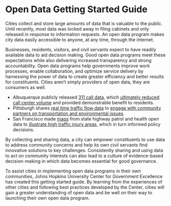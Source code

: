 # Open Data Getting Started Guide

Cities collect and store large amounts of data that is valuable to the public. Until recently, most data was locked away in filing cabinets and only released in response to information requests. An open data program makes city data easily accessible to anyone, at any time, through the internet.

Businesses, residents, visitors, and civil servants expect to have readily available data to aid decision making. Good open data programs meet these expectations while also delivering increased transparency and strong accountability. Open data programs help governments improve work processes, enable collaboration, and optimize service delivery by harnessing the power of data to create greater efficiency and better results for constituents. Cities aren’t simply providers of open data, they are consumers as well.

* Albuquerque publicly released [311 call data](https://www.cabq.gov/311/311-Information/about-311/performance-reports/performance-reports), which [ultimately reduced call center volume](http://www.codeforamerica.org/blog/2013/11/26/spotlight-mark-leech-city-of-albuquerque/) and provided demonstrable benefit to residents.
* Pittsburgh shares [real time traffic flow data](http://www.surtrac.net/) to [engage with community partners on transportation and environmental issues](http://www.nextpittsburgh.com/business-tech-news/an-end-to-gridlock-thanks-to-surtrac/).
* San Francisco made [maps](http://sfgov.maps.arcgis.com/apps/OnePane/basicviewer/index.html?appid=7382117f2b5f440e8e183f30cf2c6d57) from state highway patrol and health open data to [illustrate high traffic injury areas](http://www.sfhealthequity.org/elements/24-elements/tools/108-pedestrian-injury-model), which in turn informed policy decisions.

By collecting and sharing data, a city can empower constituents to use data to address community concerns and help its own civil servants find innovative solutions to key challenges. Consistently sharing and using data to act on community interests can also lead to a culture of evidence-based decision-making in which data becomes essential for good governance.

To assist cities in implementing open data programs in their own communities, Johns Hopkins University Center for Government Excellence has created this getting started guide. By learning from the experiences of other cities and following best practices developed by the Center, cities will gain a greater understanding of open data and be well on their way to launching their own open data program.

